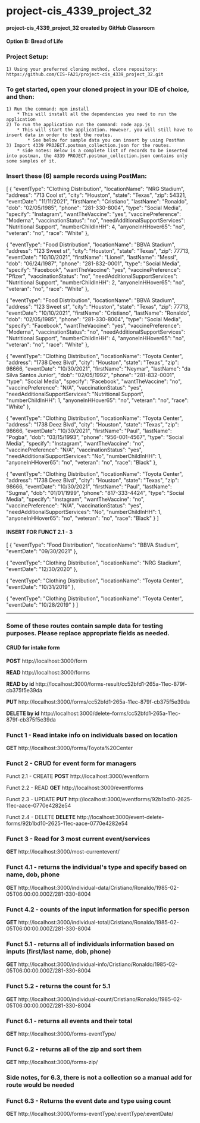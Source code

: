 # project-cis_4339_project_32
#### project-cis_4339_project_32 created by GitHub Classroom
#### Option B: Bread of Life 

### Project Setup: 
    1) Using your preferred cloning method, clone repository: https://github.com/CIS-FA21/project-cis_4339_project_32.git 

### To get started, open your cloned project in your IDE of choice, and then:
    1) Run the command: npm install
        * This will install all the dependencies you need to run the application
    2) To run the application run the command: node app.js
        * This will start the application. However, you will still have to insert data in order to test the routes. 
            * See below for sample data you can insert by using PostMan
    3) Import 4339 PROJECT.postman_collection.json for the routes.
        * side notes: Below is a complete list of records to be inserted into postman, the 4339 PROJECT.postman_collection.json contains only some samples of it.


### Insert these (6) sample records using PostMan: 
[
{
    "eventType": "Clothing Distribution",
    "locationName": "NRG Stadium",
    "address": "713 Cool st",
    "city": "Houston",
    "state": "Texas",
    "zip": 54321,
    "eventDate": "11/11/2021",
    "firstName": "Cristiano",
    "lastName": "Ronaldo",
    "dob": "02/05/1985",
    "phone": "281-330-8004",
    "type": "Social Media",
    "specify": "Instagram",
    "wantTheVaccine": "yes",
    "vaccinePreference": "Moderna",
    "vaccinationStatus": "no",
    "needAdditionalSupportServices": "Nutritional Support",
    "numberChildInHH": 4,
    "anyoneInHHover65": "no",
    "veteran": "no",
    "race": "White"
},

{
    "eventType": "Food Distribution",
    "locationName": "BBVA Stadium",
    "address": "123 Sweet st",
    "city": "Houston",
    "state": "Texas",
    "zip": 77713,
    "eventDate": "10/10/2021",
    "firstName": "Lionel",
    "lastName": "Messi",
    "dob": "06/24/1987",
    "phone": "281-832-0001",
    "type": "Social Media",
    "specify": "Facebook",
    "wantTheVaccine": "yes",
    "vaccinePreference": "Pfizer",
    "vaccinationStatus": "no",
    "needAdditionalSupportServices": "Nutritional Support",
    "numberChildInHH": 2,
    "anyoneInHHover65": "no",
    "veteran": "no",
    "race": "White"
},

{
    "eventType": "Food Distribution",
    "locationName": "BBVA Stadium",
    "address": "123 Sweet st",
    "city": "Houston",
    "state": "Texas",
    "zip": 77713,
    "eventDate": "10/10/2021",
    "firstName": "Cristiano",
    "lastName": "Ronaldo",
    "dob": "02/05/1985",
    "phone": "281-330-8004",
    "type": "Social Media",
    "specify": "Facebook",
    "wantTheVaccine": "yes",
    "vaccinePreference": "Moderna",
    "vaccinationStatus": "no",
    "needAdditionalSupportServices": "Nutritional Support",
    "numberChildInHH": 4,
    "anyoneInHHover65": "no",
    "veteran": "no",
    "race": "White"
},

{
    "eventType": "Clothing Distribution",
    "locationName": "Toyota Center",
    "address": "1738 Deez Blvd",
    "city": "Houston",
    "state": "Texas",
    "zip": 98666,
    "eventDate": "10/30/2021",
    "firstName": "Neymar",
    "lastName": "da Silva Santos Junior",
    "dob": "02/05/1992",
    "phone": "281-832-0001",
    "type": "Social Media",
    "specify": "Facebook",
    "wantTheVaccine": "no",
    "vaccinePreference": "N/A",
    "vaccinationStatus": "yes",
    "needAdditionalSupportServices": "Nutritional Support",
    "numberChildInHH": 1,
    "anyoneInHHover65": "no",
    "veteran": "no",
    "race": "White"
},

{
    "eventType": "Clothing Distribution",
    "locationName": "Toyota Center",
    "address": "1738 Deez Blvd",
    "city": "Houston",
    "state": "Texas",
    "zip": 98666,
    "eventDate": "10/30/2021",
    "firstName": "Paul",
    "lastName": "Pogba",
    "dob": "03/15/1993",
    "phone": "956-001-4567",
    "type": "Social Media",
    "specify": "Instagram",
    "wantTheVaccine": "no",
    "vaccinePreference": "N/A",
    "vaccinationStatus": "yes",
    "needAdditionalSupportServices": "No",
    "numberChildInHH": 1,
    "anyoneInHHover65": "no",
    "veteran": "no",
    "race": "Black"
},

{
    "eventType": "Clothing Distribution",
    "locationName": "Toyota Center",
    "address": "1738 Deez Blvd",
    "city": "Houston",
    "state": "Texas",
    "zip": 98666,
    "eventDate": "10/30/2021",
    "firstName": "Paul",
    "lastName": "Sugma",
    "dob": "01/01/1999",
    "phone": "817-333-4424",
    "type": "Social Media",
    "specify": "Instagram",
    "wantTheVaccine": "no",
    "vaccinePreference": "N/A",
    "vaccinationStatus": "yes",
    "needAdditionalSupportServices": "No",
    "numberChildInHH": 1,
    "anyoneInHHover65": "no",
    "veteran": "no",
    "race": "Black"
}
]


#### INSERT FOR FUNCT 2.1 - 3

[
{
    "eventType": "Food Distribution",
    "locationName": "BBVA Stadium",
    "eventDate": "09/30/2021"
},

{
    "eventType": "Clothing Distribution",
    "locationName": "NRG Stadium",
    "eventDate": "12/30/2020"
},

{
    "eventType": "Clothing Distribution",
    "locationName": "Toyota Center",
    "eventDate": "10/31/2019"
},

{
    "eventType": "Clothing Distribution",
    "locationName": "Toyota Center",
    "eventDate": "10/28/2019"
}
]

----
### Some of these routes contain sample data for testing purposes. Please replace appropriate fields as needed.
#### CRUD for intake form
**POST** http://localhost:3000/form

**READ** http://localhost:3000/forms

**READ by id** http://localhost:3000/forms-result/cc52bfd1-265a-11ec-879f-cb375f5e39da 

**PUT** http://localhost:3000/forms/cc52bfd1-265a-11ec-879f-cb375f5e39da

**DELETE by id** http://localhost:3000/delete-forms/cc52bfd1-265a-11ec-879f-cb375f5e39da 


### Funct 1 - Read intake info on individuals based on location
**GET** http://localhost:3000/forms/Toyota%20Center 

### Funct 2 - CRUD for event form for managers
Funct 2.1 - CREATE
**POST** http://localhost:3000/eventform

Funct 2.2 - READ
**GET** http://localhost:3000/eventforms

Funct 2.3 - UPDATE
**PUT** http://localhost:3000/eventforms/92b1bd10-2625-11ec-aace-0770e4282e54

Funct 2.4 - DELETE
**DELETE** http://localhost:3000/event-delete-forms/92b1bd10-2625-11ec-aace-0770e4282e54


### Funct 3 - Read for 3 most current event/services
**GET** http://localhost:3000/most-currentevent/


### Funct 4.1 - returns the individual's type and specify based on name, dob, phone
**GET** http://localhost:3000/individual-data/Cristiano/Ronaldo/1985-02-05T06:00:00.000Z/281-330-8004

### Funct 4.2 - counts of the input information for specific person
**GET** http://localhost:3000/individual-total/Cristiano/Ronaldo/1985-02-05T06:00:00.000Z/281-330-8004

### Funct 5.1 - returns all of individuals information based on inputs (first/last name, dob, phone)
**GET** http://localhost:3000/individual-info/Cristiano/Ronaldo/1985-02-05T06:00:00.000Z/281-330-8004

### Funct 5.2 - returns the count for 5.1
**GET** http://localhost:3000/individual-count/Cristiano/Ronaldo/1985-02-05T06:00:00.000Z/281-330-8004

### Funct 6.1 - returns all events and their total
**GET** http://localhost:3000/forms-eventType/

### Funct 6.2 - returns all of the zip and sort them
**GET** http://localhost:3000/forms-zip/

### Side notes, for 6.3, there is not a collection so a manual add for route would be needed

### Funct 6.3 - Returns the event date and type using count
**GET** http://localhost:3000/forms-eventType/:eventType/:eventDate/












